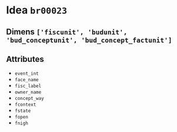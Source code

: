 # Idea `br00023`

## Dimens `['fiscunit', 'budunit', 'bud_conceptunit', 'bud_concept_factunit']`

## Attributes
- `event_int`
- `face_name`
- `fisc_label`
- `owner_name`
- `concept_way`
- `fcontext`
- `fstate`
- `fopen`
- `fnigh`
